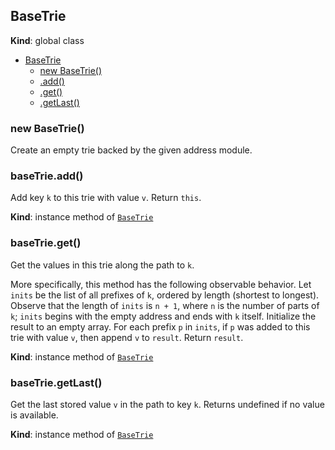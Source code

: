 <a name="BaseTrie"></a>

## BaseTrie
**Kind**: global class  

* [BaseTrie](#BaseTrie)
    * [new BaseTrie()](#new_BaseTrie_new)
    * [.add()](#BaseTrie+add)
    * [.get()](#BaseTrie+get)
    * [.getLast()](#BaseTrie+getLast)

<a name="new_BaseTrie_new"></a>

### new BaseTrie()
Create an empty trie backed by the given address module.

<a name="BaseTrie+add"></a>

### baseTrie.add()
Add key `k` to this trie with value `v`. Return `this`.

**Kind**: instance method of [<code>BaseTrie</code>](#BaseTrie)  
<a name="BaseTrie+get"></a>

### baseTrie.get()
Get the values in this trie along the path to `k`.

More specifically, this method has the following observable
behavior. Let `inits` be the list of all prefixes of `k`, ordered
by length (shortest to longest). Observe that the length of `inits`
is `n + 1`, where `n` is the number of parts of `k`; `inits` begins
with the empty address and ends with `k` itself. Initialize the
result to an empty array. For each prefix `p` in `inits`, if `p`
was added to this trie with value `v`, then append `v` to
`result`. Return `result`.

**Kind**: instance method of [<code>BaseTrie</code>](#BaseTrie)  
<a name="BaseTrie+getLast"></a>

### baseTrie.getLast()
Get the last stored value `v` in the path to key `k`.
Returns undefined if no value is available.

**Kind**: instance method of [<code>BaseTrie</code>](#BaseTrie)  
